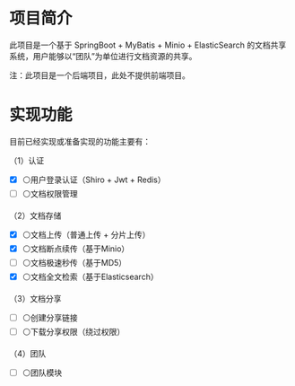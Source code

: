 # 项目简介
此项目是一个基于 SpringBoot + MyBatis + Minio + ElasticSearch 的文档共享系统，用户能够以“团队”为单位进行文档资源的共享。


注：此项目是一个后端项目，此处不提供前端项目。

# 实现功能
目前已经实现或准备实现的功能主要有：

（1）认证

- [x] ⚪用户登录认证（Shiro + Jwt + Redis）
- [ ] ⚪文档权限管理

（2）文档存储

- [x] ⚪文档上传（普通上传 + 分片上传）
- [x] ⚪文档断点续传（基于Minio）
- [ ] ⚪文档极速秒传（基于MD5）
- [x] ⚪文档全文检索（基于Elasticsearch）

（3）文档分享

- [ ] ⚪创建分享链接
- [ ] ⚪下载分享权限（绕过权限）

（4）团队

- [ ] ⚪团队模块

